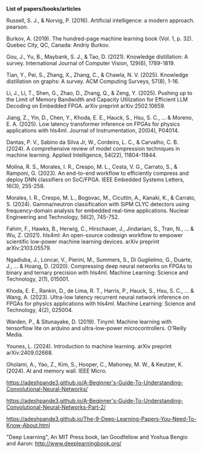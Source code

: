 

**List of papers/books/articles**

Russell, S. J., & Norvig, P. (2016). Artificial intelligence: a modern approach. pearson.

Burkov, A. (2019). The hundred-page machine learning book (Vol. 1, p. 32). Quebec City, QC, Canada: Andriy Burkov.

Gou, J., Yu, B., Maybank, S. J., & Tao, D. (2021). Knowledge distillation: A survey. International Journal of Computer Vision, 129(6), 1789-1819.

Tian, Y., Pei, S., Zhang, X., Zhang, C., & Chawla, N. V. (2025). Knowledge distillation on graphs: A survey. ACM Computing Surveys, 57(8), 1-16.

Li, J., Li, T., Shen, G., Zhao, D., Zhang, Q., & Zeng, Y. (2025). Pushing up to the Limit of Memory Bandwidth and Capacity Utilization for Efficient LLM Decoding on Embedded FPGA. arXiv preprint arXiv:2502.10659.

Jiang, Z., Yin, D., Chen, Y., Khoda, E. E., Hauck, S., Hsu, S. C., ... & Moreno, E. A. (2025). Low latency transformer inference on FPGAs for physics applications with hls4ml. Journal of Instrumentation, 20(04), P04014.

Dantas, P. V., Sabino da Silva Jr, W., Cordeiro, L. C., & Carvalho, C. B. (2024). A comprehensive review of model compression techniques in machine learning. Applied Intelligence, 54(22), 11804-11844.

Molina, R. S., Morales, I. R., Crespo, M. L., Costa, V. G., Carrato, S., & Ramponi, G. (2023). An end-to-end workflow to efficiently compress and deploy DNN classifiers on SoC/FPGA. IEEE Embedded Systems Letters, 16(3), 255-258.

Morales, I. R., Crespo, M. L., Bogovac, M., Cicuttin, A., Kanaki, K., & Carrato, S. (2024). Gamma/neutron classification with SiPM CLYC detectors using frequency-domain analysis for embedded real-time applications. Nuclear Engineering and Technology, 56(2), 745-752.

Fahim, F., Hawks, B., Herwig, C., Hirschauer, J., Jindariani, S., Tran, N., ... & Wu, Z. (2021). hls4ml: An open-source codesign workflow to empower scientific low-power machine learning devices. arXiv preprint arXiv:2103.05579.

Ngadiuba, J., Loncar, V., Pierini, M., Summers, S., Di Guglielmo, G., Duarte, J., ... & Hoang, D. (2020). Compressing deep neural networks on FPGAs to binary and ternary precision with hls4ml. Machine Learning: Science and Technology, 2(1), 015001.

Khoda, E. E., Rankin, D., de Lima, R. T., Harris, P., Hauck, S., Hsu, S. C., ... & Wang, A. (2023). Ultra-low latency recurrent neural network inference on FPGAs for physics applications with hls4ml. Machine Learning: Science and Technology, 4(2), 025004.

Warden, P., & Situnayake, D. (2019). Tinyml: Machine learning with tensorflow lite on arduino and ultra-low-power microcontrollers. O'Reilly Media.

Younes, L. (2024). Introduction to machine learning. arXiv preprint arXiv:2409.02668.

Gholami, A., Yao, Z., Kim, S., Hooper, C., Mahoney, M. W., & Keutzer, K. (2024). AI and memory wall. IEEE Micro.

https://adeshpande3.github.io/A-Beginner's-Guide-To-Understanding-Convolutional-Neural-Networks/

https://adeshpande3.github.io/A-Beginner's-Guide-To-Understanding-Convolutional-Neural-Networks-Part-2/

https://adeshpande3.github.io/The-9-Deep-Learning-Papers-You-Need-To-Know-About.html

"Deep Learning", An MIT Press book, Ian Goodfellow and Yoshua Bengio and Aaron: http://www.deeplearningbook.org/
